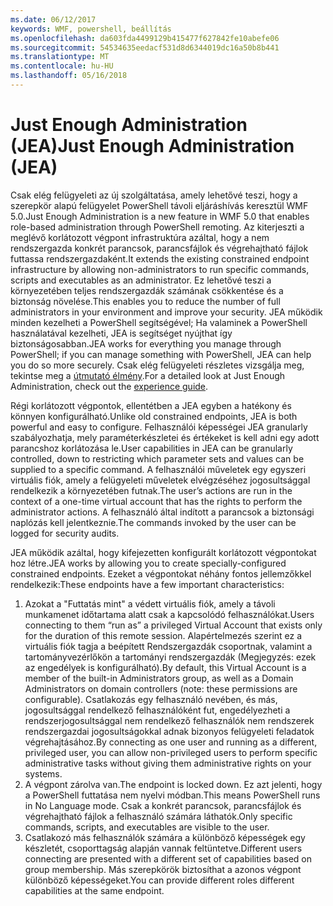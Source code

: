 ```yaml
---
ms.date: 06/12/2017
keywords: WMF, powershell, beállítás
ms.openlocfilehash: da603fda4499129b415477f627842fe10abefe06
ms.sourcegitcommit: 54534635eedacf531d8d6344019dc16a50b8b441
ms.translationtype: MT
ms.contentlocale: hu-HU
ms.lasthandoff: 05/16/2018
---
```

# <a name="just-enough-administration-jea"></a><span data-ttu-id="bd445-102">Just Enough Administration (JEA)</span><span class="sxs-lookup"><span data-stu-id="bd445-102">Just Enough Administration (JEA)</span></span>
<span data-ttu-id="bd445-103">Csak elég felügyeleti az új szolgáltatása, amely lehetővé teszi, hogy a szerepkör alapú felügyelet PowerShell távoli eljáráshívás keresztül WMF 5.0.</span><span class="sxs-lookup"><span data-stu-id="bd445-103">Just Enough Administration is a new feature in WMF 5.0 that enables role-based administration through PowerShell remoting.</span></span>  <span data-ttu-id="bd445-104">Az kiterjeszti a meglévő korlátozott végpont infrastruktúra azáltal, hogy a nem rendszergazda konkrét parancsok, parancsfájlok és végrehajtható fájlok futtassa rendszergazdaként.</span><span class="sxs-lookup"><span data-stu-id="bd445-104">It extends the existing constrained endpoint infrastructure by allowing non-administrators to run specific commands, scripts and executables as an administrator.</span></span>  <span data-ttu-id="bd445-105">Ez lehetővé teszi a környezetében teljes rendszergazdák számának csökkentése és a biztonság növelése.</span><span class="sxs-lookup"><span data-stu-id="bd445-105">This enables you to reduce the number of full administrators in your environment and improve your security.</span></span>  <span data-ttu-id="bd445-106">JEA működik minden kezelheti a PowerShell segítségével; Ha valaminek a PowerShell használatával kezelheti, JEA is segítséget nyújthat így biztonságosabban.</span><span class="sxs-lookup"><span data-stu-id="bd445-106">JEA works for everything you manage through PowerShell; if you can manage something with PowerShell, JEA can help you do so more securely.</span></span>  <span data-ttu-id="bd445-107">Csak elég felügyeleti részletes vizsgálja meg, tekintse meg a [útmutató élmény](http://aka.ms/JEA).</span><span class="sxs-lookup"><span data-stu-id="bd445-107">For a detailed look at Just Enough Administration, check out the [experience guide](http://aka.ms/JEA).</span></span>

<span data-ttu-id="bd445-108">Régi korlátozott végpontok, ellentétben a JEA egyben a hatékony és könnyen konfigurálható.</span><span class="sxs-lookup"><span data-stu-id="bd445-108">Unlike old constrained endpoints, JEA is both powerful and easy to configure.</span></span>  <span data-ttu-id="bd445-109">Felhasználói képességei JEA granularly szabályozhatja, mely paraméterkészletei és értékeket is kell adni egy adott parancshoz korlátozása le.</span><span class="sxs-lookup"><span data-stu-id="bd445-109">User capabilities in JEA can be granularly controlled, down to restricting which parameter sets and values can be supplied to a specific command.</span></span> <span data-ttu-id="bd445-110">A felhasználói műveletek egy egyszeri virtuális fiók, amely a felügyeleti műveletek elvégzéséhez jogosultsággal rendelkezik a környezetében futnak.</span><span class="sxs-lookup"><span data-stu-id="bd445-110">The user’s actions are run in the context of a one-time virtual account that has the rights to perform the administrator actions.</span></span>  <span data-ttu-id="bd445-111">A felhasználó által indított a parancsok a biztonsági naplózás kell jelentkeznie.</span><span class="sxs-lookup"><span data-stu-id="bd445-111">The commands invoked by the user can be logged for security audits.</span></span>

<span data-ttu-id="bd445-112">JEA működik azáltal, hogy kifejezetten konfigurált korlátozott végpontokat hoz létre.</span><span class="sxs-lookup"><span data-stu-id="bd445-112">JEA works by allowing you to create specially-configured constrained endpoints.</span></span>  <span data-ttu-id="bd445-113">Ezeket a végpontokat néhány fontos jellemzőkkel rendelkezik:</span><span class="sxs-lookup"><span data-stu-id="bd445-113">These endpoints have a few important characteristics:</span></span>

1. <span data-ttu-id="bd445-114">Azokat a "Futtatás mint" a védett virtuális fiók, amely a távoli munkamenet időtartama alatt csak a kapcsolódó felhasználókat.</span><span class="sxs-lookup"><span data-stu-id="bd445-114">Users connecting to them “run as” a privileged Virtual Account that exists only for the duration of this remote session.</span></span>  <span data-ttu-id="bd445-115">Alapértelmezés szerint ez a virtuális fiók tagja a beépített Rendszergazdák csoportnak, valamint a tartományvezérlőkön a tartományi rendszergazdák (Megjegyzés: ezek az engedélyek is konfigurálható).</span><span class="sxs-lookup"><span data-stu-id="bd445-115">By default, this Virtual Account is a member of the built-in Administrators group, as well as a Domain Administrators on domain controllers (note: these permissions are configurable).</span></span> <span data-ttu-id="bd445-116">Csatlakozás egy felhasználó nevében, és más, jogosultsággal rendelkező felhasználóként fut, engedélyezheti a rendszerjogosultsággal nem rendelkező felhasználók nem rendszerek rendszergazdai jogosultságokkal adnak bizonyos felügyeleti feladatok végrehajtásához.</span><span class="sxs-lookup"><span data-stu-id="bd445-116">By connecting as one user and running as a different, privileged user, you can allow non-privileged users to perform specific administrative tasks without giving them administrative rights on your systems.</span></span>
2. <span data-ttu-id="bd445-117">A végpont zárolva van.</span><span class="sxs-lookup"><span data-stu-id="bd445-117">The endpoint is locked down.</span></span>  <span data-ttu-id="bd445-118">Ez azt jelenti, hogy a PowerShell futtatása nem nyelvi módban.</span><span class="sxs-lookup"><span data-stu-id="bd445-118">This means PowerShell runs in No Language mode.</span></span>  <span data-ttu-id="bd445-119">Csak a konkrét parancsok, parancsfájlok és végrehajtható fájlok a felhasználó számára láthatók.</span><span class="sxs-lookup"><span data-stu-id="bd445-119">Only specific commands, scripts, and executables are visible to the user.</span></span>
3. <span data-ttu-id="bd445-120">Csatlakozó más felhasználók számára a különböző képességek egy készletét, csoporttagság alapján vannak feltüntetve.</span><span class="sxs-lookup"><span data-stu-id="bd445-120">Different users connecting are presented with a different set of capabilities based on group membership.</span></span>  <span data-ttu-id="bd445-121">Más szerepkörök biztosíthat a azonos végpont különböző képességeket.</span><span class="sxs-lookup"><span data-stu-id="bd445-121">You can provide different roles different capabilities at the same endpoint.</span></span>
